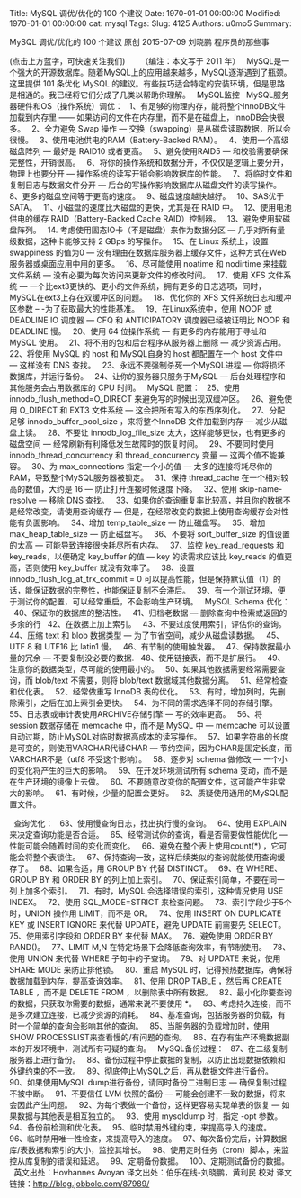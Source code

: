 Title: MySQL 调优/优化的 100 个建议
Date: 1970-01-01 00:00:00
Modified: 1970-01-01 00:00:00
cat: mysql
Tags: 
Slug: 4125
Authors: u0mo5 
Summary: 

MySQL 调优/优化的 100 个建议
原创 2015-07-09 刘晓鹏 程序员的那些事

(点击上方蓝字，可快速关注我们)
 
 
 
（编注：本文写于 2011 年）
 
MySQL是一个强大的开源数据库。随着MySQL上的应用越来越多，MySQL逐渐遇到了瓶颈。这里提供 101 条优化 MySQL 的建议。有些技巧适合特定的安装环境，但是思路是相通的。我已经将它们分成了几类以帮助你理解。
 
MySQL监控
 
MySQL服务器硬件和OS（操作系统）调优：
 
1、有足够的物理内存，能将整个InnoDB文件加载到内存里 —— 如果访问的文件在内存里，而不是在磁盘上，InnoDB会快很多。
 
2、全力避免 Swap 操作 — 交换（swapping）是从磁盘读取数据，所以会很慢。
 
3、使用电池供电的RAM（Battery-Backed RAM）。
 
4、使用一个高级磁盘阵列 — 最好是 RAID10 或者更高。
 
5、避免使用RAID5 — 和校验需要确保完整性，开销很高。
 
6、将你的操作系统和数据分开，不仅仅是逻辑上要分开，物理上也要分开 — 操作系统的读写开销会影响数据库的性能。
 
7、将临时文件和复制日志与数据文件分开 — 后台的写操作影响数据库从磁盘文件的读写操作。
 
8、更多的磁盘空间等于更高的速度。
 
9、磁盘速度越快越好。
 
10、SAS优于SATA。
 
11、小磁盘的速度比大磁盘的更快，尤其是在 RAID 中。
 
12、使用电池供电的缓存 RAID（Battery-Backed Cache RAID）控制器。
 
13、避免使用软磁盘阵列。
 
14. 考虑使用固态IO卡（不是磁盘）来作为数据分区 — 几乎对所有量级数据，这种卡能够支持 2 GBps 的写操作。
 
15、在 Linux 系统上，设置 swappiness 的值为0 — 没有理由在数据库服务器上缓存文件，这种方式在Web服务器或桌面应用中用的更多。
 
16、尽可能使用 noatime 和 nodirtime 来挂载文件系统 — 没有必要为每次访问来更新文件的修改时间。
 
17、使用 XFS 文件系统 — 一个比ext3更快的、更小的文件系统，拥有更多的日志选项，同时，MySQL在ext3上存在双缓冲区的问题。
 
18、优化你的 XFS 文件系统日志和缓冲区参数 – -为了获取最大的性能基准。
 
19、在Linux系统中，使用 NOOP 或 DEADLINE IO 调度器 — CFQ 和 ANTICIPATORY 调度器已经被证明比 NOOP 和 DEADLINE 慢。
 
20、使用 64 位操作系统 — 有更多的内存能用于寻址和 MySQL 使用。
 
21、将不用的包和后台程序从服务器上删除 — 减少资源占用。
 
22、将使用 MySQL 的 host 和 MySQL自身的 host 都配置在一个 host 文件中 — 这样没有 DNS 查找。
 
23、永远不要强制杀死一个MySQL进程 — 你将损坏数据库，并运行备份。
 
24、让你的服务器只服务于MySQL — 后台处理程序和其他服务会占用数据库的 CPU 时间。
 
MySQL 配置：
 
25、使用 innodb_flush_method=O_DIRECT 来避免写的时候出现双缓冲区。
 
26、避免使用 O_DIRECT 和 EXT3 文件系统 — 这会把所有写入的东西序列化。
 
27、分配足够 innodb_buffer_pool_size ，来将整个InnoDB 文件加载到内存 — 减少从磁盘上读。
 
28、不要让 innodb_log_file_size 太大，这样能够更快，也有更多的磁盘空间 — 经常刷新有利降低发生故障时的恢复时间。
 
29、不要同时使用 innodb_thread_concurrency 和 thread_concurrency 变量 — 这两个值不能兼容。
 
30、为 max_connections 指定一个小的值 — 太多的连接将耗尽你的RAM，导致整个MySQL服务器被锁定。
 
31、保持 thread_cache 在一个相对较高的数值，大约是 16 — 防止打开连接时候速度下降。
 
32、使用 skip-name-resolve — 移除 DNS 查找。
 
33、如果你的查询重复率比较高，并且你的数据不是经常改变，请使用查询缓存 — 但是，在经常改变的数据上使用查询缓存会对性能有负面影响。
 
34、增加 temp_table_size — 防止磁盘写。
 
35、增加 max_heap_table_size — 防止磁盘写。
 
36、不要将 sort_buffer_size 的值设置的太高 — 可能导致连接很快耗尽所有内存。
 
37、监控 key_read_requests 和 key_reads，以便确定 key_buffer 的值 — key 的读需求应该比 key_reads 的值更高，否则使用 key_buffer 就没有效率了。
 
38、设置 innodb_flush_log_at_trx_commit = 0 可以提高性能，但是保持默认值（1）的话，能保证数据的完整性，也能保证复制不会滞后。
 
39、有一个测试环境，便于测试你的配置，可以经常重启，不会影响生产环境。
 
MySQL Schema 优化：
 
40、保证你的数据库的整洁性。
 
41、归档老数据 — 删除查询中检索或返回的多余的行
 
42、在数据上加上索引。
 
43、不要过度使用索引，评估你的查询。
 
44、压缩 text 和 blob 数据类型 — 为了节省空间，减少从磁盘读数据。
 
45、UTF 8 和 UTF16 比 latin1 慢。
 
46、有节制的使用触发器。
 
47、保持数据最小量的冗余 — 不要复制没必要的数据.
 
48、使用链接表，而不是扩展行。
 
49、注意你的数据类型，尽可能的使用最小的。
 
50、如果其他数据需要经常需要查询，而 blob/text 不需要，则将 blob/text 数据域其他数据分离。
 
51、经常检查和优化表。
 
52、经常做重写 InnoDB 表的优化。
 
53、有时，增加列时，先删除索引，之后在加上索引会更快。
 
54、为不同的需求选择不同的存储引擎。
 
55、日志表或审计表使用ARCHIVE存储引擎 — 写的效率更高。
 
56、将 session 数据存储在 memcache 中，而不是 MySQL 中 — memcache 可以设置自动过期，防止MySQL对临时数据高成本的读写操作。
 
57、如果字符串的长度是可变的，则使用VARCHAR代替CHAR — 节约空间，因为CHAR是固定长度，而VARCHAR不是（utf8 不受这个影响）。
 
58、逐步对 schema 做修改 — 一个小的变化将产生的巨大的影响。
 
59、在开发环境测试所有 schema 变动，而不是在生产环境的镜像上去做。
 
60、不要随意改变你的配置文件，这可能产生非常大的影响。
 
61、有时候，少量的配置会更好。
 
62、质疑使用通用的MySQL配置文件。
 

 
查询优化：
 
63、使用慢查询日志，找出执行慢的查询。
 
64、使用 EXPLAIN 来决定查询功能是否合适。
 
65、经常测试你的查询，看是否需要做性能优化 — 性能可能会随着时间的变化而变化。
 
66、避免在整个表上使用count(*) ，它可能会将整个表锁住。
 
67、保持查询一致，这样后续类似的查询就能使用查询缓存了。
 
68、如果合适，用 GROUP BY 代替 DISTINCT。
 
69、在 WHERE、GROUP BY 和 ORDER BY 的列上加上索引。
 
70、保证索引简单，不要在同一列上加多个索引。
 
71、有时，MySQL 会选择错误的索引，这种情况使用 USE INDEX。
 
72、使用 SQL_MODE=STRICT 来检查问题。
 
73、索引字段少于5个时，UNION 操作用 LIMIT，而不是 OR。
 
74、使用 INSERT ON DUPLICATE KEY 或 INSERT IGNORE 来代替 UPDATE，避免 UPDATE 前需要先 SELECT。
 
75、使用索引字段和 ORDER BY 来代替 MAX。
 
76、避免使用 ORDER BY RAND()。
 
77、LIMIT M,N 在特定场景下会降低查询效率，有节制使用。
 
78、使用 UNION 来代替 WHERE 子句中的子查询。
 
79、对 UPDATE 来说，使用 SHARE MODE 来防止排他锁。
 
80、重启 MySQL 时，记得预热数据库，确保将数据加载到内存，提高查询效率。
 
81、使用 DROP TABLE ，然后再 CREATE TABLE ，而不是 DELETE FROM ，以删除表中所有数据。
 
82、最小化你要查询的数据，只获取你需要的数据，通常来说不要使用 *。
 
83、考虑持久连接，而不是多次建立连接，已减少资源的消耗。
 
84、基准查询，包括服务器的负载，有时一个简单的查询会影响其他的查询。
 
85、当服务器的负载增加时，使用SHOW PROCESSLIST来查看慢的/有问题的查询。
 
86、在存有生产环境数据副本的开发环境中，测试所有可疑的查询。
 
MySQL备份过程：
 
87、在二级复制服务器上进行备份。
 
88、备份过程中停止数据的复制，以防止出现数据依赖和外键约束的不一致。
 
89、彻底停止MySQL之后，再从数据文件进行备份。
 
90、如果使用MySQL dump进行备份，请同时备份二进制日志 — 确保复制过程不被中断。
 
91、不要信任 LVM 快照的备份 — 可能会创建不一致的数据，将来会因此产生问题。
 
92、为每个表做一个备份，这样更容易实现单表的恢复 — 如果数据与其他表是相互独立的。
 
93、使用 mysqldump 时，指定 -opt 参数。
 
94、备份前检测和优化表。
 
95、临时禁用外键约束，来提高导入的速度。
 
96、临时禁用唯一性检查，来提高导入的速度。
 
97、每次备份完后，计算数据库/表数据和索引的大小，监控其增长。
 
98、使用定时任务（cron）脚本，来监控从库复制的错误和延迟。
 
99、定期备份数据。
 
100、定期测试备份的数据。
 
英文出处：Hovhannes Avoyan
译文出处：伯乐在线-刘晓鹏，黄利民 校对
译文链接：http://blog.jobbole.com/87989/

